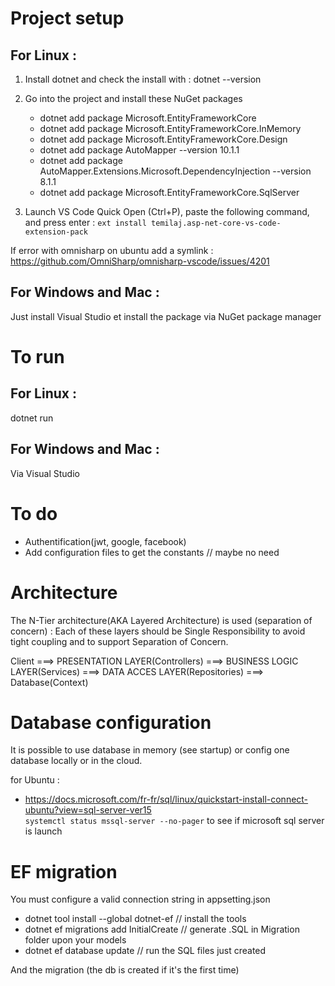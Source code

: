 # Project setup
## For Linux : 
1) Install dotnet and check the install with :  dotnet --version
2) Go into the project and install these NuGet packages
    - dotnet add package Microsoft.EntityFrameworkCore
    - dotnet add package Microsoft.EntityFrameworkCore.InMemory
    - dotnet add package Microsoft.EntityFrameworkCore.Design
    - dotnet add package AutoMapper --version 10.1.1
    - dotnet add package AutoMapper.Extensions.Microsoft.DependencyInjection --version 8.1.1
    - dotnet add package  Microsoft.EntityFrameworkCore.SqlServer

3) Launch VS Code Quick Open (Ctrl+P), paste the following command, and press enter : 
```ext install temilaj.asp-net-core-vs-code-extension-pack```

If error with omnisharp on ubuntu add a symlink : 
https://github.com/OmniSharp/omnisharp-vscode/issues/4201

## For Windows and Mac : 
Just install Visual Studio et install the package via NuGet package manager

# To run

## For Linux : 
dotnet run

## For Windows and Mac : 

Via Visual Studio

# To do
- Authentification(jwt, google, facebook)
- Add configuration files to get the constants // maybe no need


# Architecture
The N-Tier architecture(AKA Layered Architecture) is used (separation of concern) : 
Each of these layers should be Single Responsibility to avoid tight coupling and to support Separation of Concern.
 
Client ===> PRESENTATION LAYER(Controllers) ===> BUSINESS LOGIC LAYER(Services) ===> DATA ACCES LAYER(Repositories) ===> Database(Context)

# Database configuration 

It is possible to use database in memory (see startup) or config one database locally or in the cloud.

for Ubuntu : 
 - https://docs.microsoft.com/fr-fr/sql/linux/quickstart-install-connect-ubuntu?view=sql-server-ver15  
 `systemctl status mssql-server --no-pager` to see if microsoft sql server is launch

# EF migration 

You must configure a valid connection string in appsetting.json

- dotnet tool install --global dotnet-ef // install the tools
- dotnet ef migrations add InitialCreate // generate .SQL in Migration folder upon your models  
- dotnet ef database update // run the SQL files just created

And the migration (the db is created if it's the first time)



